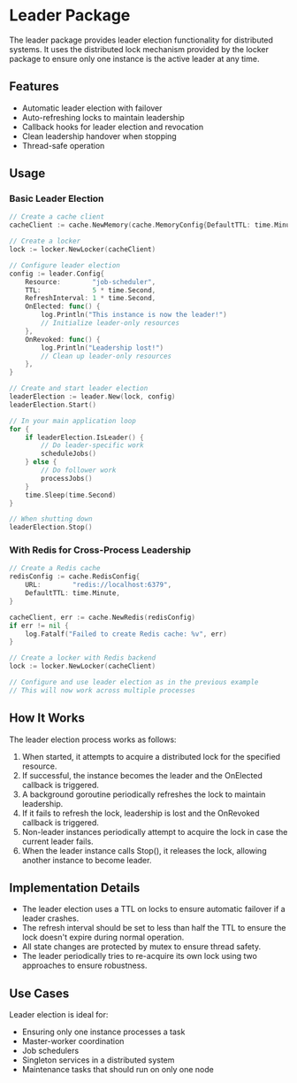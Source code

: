 # Leader Package

The leader package provides leader election functionality for distributed systems. It uses the distributed lock mechanism provided by the locker package to ensure only one instance is the active leader at any time.

## Features

- Automatic leader election with failover
- Auto-refreshing locks to maintain leadership
- Callback hooks for leader election and revocation
- Clean leadership handover when stopping
- Thread-safe operation

## Usage

### Basic Leader Election

```go
// Create a cache client
cacheClient := cache.NewMemory(cache.MemoryConfig{DefaultTTL: time.Minute})

// Create a locker
lock := locker.NewLocker(cacheClient)

// Configure leader election
config := leader.Config{
    Resource:        "job-scheduler",
    TTL:             5 * time.Second,
    RefreshInterval: 1 * time.Second,
    OnElected: func() {
        log.Println("This instance is now the leader!")
        // Initialize leader-only resources
    },
    OnRevoked: func() {
        log.Println("Leadership lost!")
        // Clean up leader-only resources
    },
}

// Create and start leader election
leaderElection := leader.New(lock, config)
leaderElection.Start()

// In your main application loop
for {
    if leaderElection.IsLeader() {
        // Do leader-specific work
        scheduleJobs()
    } else {
        // Do follower work
        processJobs()
    }
    time.Sleep(time.Second)
}

// When shutting down
leaderElection.Stop()
```

### With Redis for Cross-Process Leadership

```go
// Create a Redis cache
redisConfig := cache.RedisConfig{
    URL:        "redis://localhost:6379",
    DefaultTTL: time.Minute,
}

cacheClient, err := cache.NewRedis(redisConfig)
if err != nil {
    log.Fatalf("Failed to create Redis cache: %v", err)
}

// Create a locker with Redis backend
lock := locker.NewLocker(cacheClient)

// Configure and use leader election as in the previous example
// This will now work across multiple processes
```

## How It Works

The leader election process works as follows:

1. When started, it attempts to acquire a distributed lock for the specified resource.
2. If successful, the instance becomes the leader and the OnElected callback is triggered.
3. A background goroutine periodically refreshes the lock to maintain leadership.
4. If it fails to refresh the lock, leadership is lost and the OnRevoked callback is triggered.
5. Non-leader instances periodically attempt to acquire the lock in case the current leader fails.
6. When the leader instance calls Stop(), it releases the lock, allowing another instance to become leader.

## Implementation Details

- The leader election uses a TTL on locks to ensure automatic failover if a leader crashes.
- The refresh interval should be set to less than half the TTL to ensure the lock doesn't expire during normal operation.
- All state changes are protected by mutex to ensure thread safety.
- The leader periodically tries to re-acquire its own lock using two approaches to ensure robustness.

## Use Cases

Leader election is ideal for:
- Ensuring only one instance processes a task
- Master-worker coordination
- Job schedulers
- Singleton services in a distributed system
- Maintenance tasks that should run on only one node 